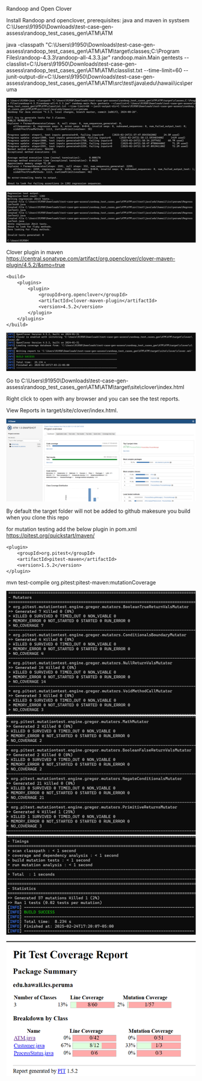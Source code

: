 Randoop and Open Clover

Install Randoop and openclover, prerequisites: java and maven in systsem
C:\Users\91950\Downloads\test-case-gen-assess\randoop_test_cases_gen\ATM\ATM

java -classpath "C:\Users\91950\Downloads\test-case-gen-assess\randoop_test_cases_gen\ATM\ATM\target\classes;C:\Program Files\randoop-4.3.3\randoop-all-4.3.3.jar" randoop.main.Main gentests --classlist=C:\Users\91950\Downloads\test-case-gen-assess\randoop_test_cases_gen\ATM\ATM\classlist.txt --time-limit=60 --junit-output-dir=C:\Users\91950\Downloads\test-case-gen-assess\randoop_test_cases_gen\ATM\ATM\src\test\java\edu\hawaii\ics\peruma

![img.png](img.png)

![img_1.png](img_1.png)

Clover plugin in maven https://central.sonatype.com/artifact/org.openclover/clover-maven-plugin/4.5.2/&smo=true

    <build>
        <plugins>
            <plugin>
                <groupId>org.openclover</groupId>
                <artifactId>clover-maven-plugin</artifactId>
                <version>4.5.2</version>
            </plugin>
        </plugins>
    </build>

![img_2.png](img_2.png)

Go to C:\Users\91950\Downloads\test-case-gen-assess\randoop_test_cases_gen\ATM\ATM\target\site\clover\index.html

Right click to open with any browser and you can see the test reports.

View Reports in target/site/clover/index.html.

![img_3.png](img_3.png)

By default the target folder will not be added to github makesure you build when you clone this repo

for mutation testing add the below plugin in pom.xml https://pitest.org/quickstart/maven/

    <plugin>
        <groupId>org.pitest</groupId>
        <artifactId>pitest-maven</artifactId>
        <version>1.5.2</version>
    </plugin>


mvn test-compile org.pitest:pitest-maven:mutationCoverage

![img_4.png](img_4.png)
![img_5.png](img_5.png)
![img_6.png](img_6.png)

![img_7.png](img_7.png)
